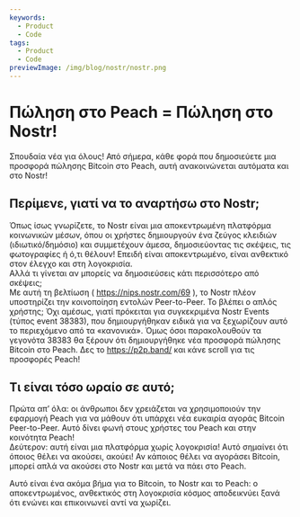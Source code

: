 ```yaml
---
keywords:
  - Product
  - Code
tags:
  - Product
  - Code
previewImage: /img/blog/nostr/nostr.png
---
```


# Πώληση στο Peach = Πώληση στο Nostr!

Σπουδαία νέα για όλους! Από σήμερα, κάθε φορά που δημοσιεύετε μια προσφορά πώλησης Bitcoin στο Peach, αυτή ανακοινώνεται αυτόματα και στο Nostr!

## Περίμενε, γιατί να το αναρτήσω στο Nostr;

Όπως ίσως γνωρίζετε, το Nostr είναι μια αποκεντρωμένη πλατφόρμα κοινωνικών μέσων, όπου οι χρήστες δημιουργούν ένα ζεύγος κλειδιών (ιδιωτικό/δημόσιο) και συμμετέχουν άμεσα, δημοσιεύοντας τις σκέψεις, τις φωτογραφίες ή ό,τι θέλουν! Επειδή είναι αποκεντρωμένο, είναι ανθεκτικό στον έλεγχο και στη λογοκρισία.  
Αλλά τι γίνεται αν μπορείς να δημοσιεύσεις κάτι περισσότερο από σκέψεις;  
Με αυτή τη βελτίωση ( https://nips.nostr.com/69 ), το Nostr πλέον υποστηρίζει την κοινοποίηση εντολών Peer-to-Peer. Το βλέπει ο απλός χρήστης; Όχι αμέσως, γιατί πρόκειται για συγκεκριμένα Nostr Events (τύπος event 38383), που δημιουργήθηκαν ειδικά για να ξεχωρίζουν αυτό το περιεχόμενο από τα «κανονικά». Όμως όσοι παρακολουθούν τα γεγονότα 38383 θα ξέρουν ότι δημιουργήθηκε νέα προσφορά πώλησης Bitcoin στο Peach. Δες το https://p2p.band/ και κάνε scroll για τις προσφορές Peach!

## Τι είναι τόσο ωραίο σε αυτό;

Πρώτα απ’ όλα: οι άνθρωποι δεν χρειάζεται να χρησιμοποιούν την εφαρμογή Peach για να μάθουν ότι υπάρχει νέα ευκαιρία αγοράς Bitcoin Peer-to-Peer. Αυτό δίνει φωνή στους χρήστες του Peach και στην κοινότητα Peach!  
Δεύτερον: αυτή είναι μια πλατφόρμα χωρίς λογοκρισία! Αυτό σημαίνει ότι όποιος θέλει να ακούσει, ακούει! Αν κάποιος θέλει να αγοράσει Bitcoin, μπορεί απλά να ακούσει στο Nostr και μετά να πάει στο Peach.

Αυτό είναι ένα ακόμα βήμα για το Bitcoin, το Nostr και το Peach: ο αποκεντρωμένος, ανθεκτικός στη λογοκρισία κόσμος αποδεικνύει ξανά ότι ενώνει και επικοινωνεί αντί να χωρίζει.
